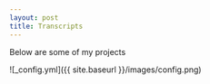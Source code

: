 ```yaml
---
layout: post
title: Transcripts
---
```

Below are some of my projects

![_config.yml]({{ site.baseurl }}/images/config.png)
